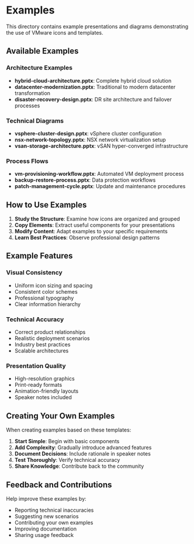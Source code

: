 # Examples

This directory contains example presentations and diagrams demonstrating the use of VMware icons and templates.

## Available Examples

### Architecture Examples
- **hybrid-cloud-architecture.pptx**: Complete hybrid cloud solution
- **datacenter-modernization.pptx**: Traditional to modern datacenter transformation
- **disaster-recovery-design.pptx**: DR site architecture and failover processes

### Technical Diagrams
- **vsphere-cluster-design.pptx**: vSphere cluster configuration
- **nsx-network-topology.pptx**: NSX network virtualization setup
- **vsan-storage-architecture.pptx**: vSAN hyper-converged infrastructure

### Process Flows
- **vm-provisioning-workflow.pptx**: Automated VM deployment process
- **backup-restore-process.pptx**: Data protection workflows
- **patch-management-cycle.pptx**: Update and maintenance procedures

## How to Use Examples

1. **Study the Structure**: Examine how icons are organized and grouped
2. **Copy Elements**: Extract useful components for your presentations
3. **Modify Content**: Adapt examples to your specific requirements
4. **Learn Best Practices**: Observe professional design patterns

## Example Features

### Visual Consistency
- Uniform icon sizing and spacing
- Consistent color schemes
- Professional typography
- Clear information hierarchy

### Technical Accuracy
- Correct product relationships
- Realistic deployment scenarios
- Industry best practices
- Scalable architectures

### Presentation Quality
- High-resolution graphics
- Print-ready formats
- Animation-friendly layouts
- Speaker notes included

## Creating Your Own Examples

When creating examples based on these templates:

1. **Start Simple**: Begin with basic components
2. **Add Complexity**: Gradually introduce advanced features
3. **Document Decisions**: Include rationale in speaker notes
4. **Test Thoroughly**: Verify technical accuracy
5. **Share Knowledge**: Contribute back to the community

## Feedback and Contributions

Help improve these examples by:
- Reporting technical inaccuracies
- Suggesting new scenarios
- Contributing your own examples
- Improving documentation
- Sharing usage feedback